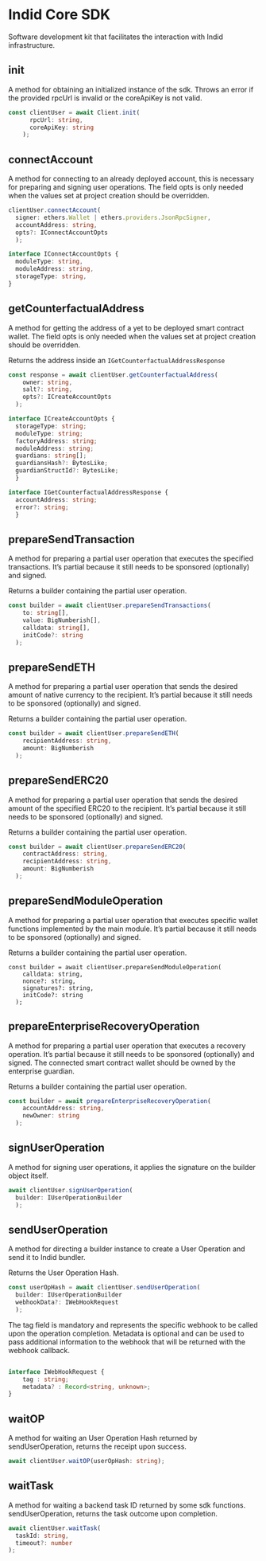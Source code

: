 # Indid Core SDK

Software development kit that facilitates the interaction with Indid infrastructure.

## init

A method for obtaining an initialized instance of the sdk.
Throws an error if the provided rpcUrl is invalid or the coreApiKey is not valid.

```ts
const clientUser = await Client.init(
      rpcUrl: string,
      coreApiKey: string
    );
```

## connectAccount

A method for connecting to an already deployed account, this is necessary for preparing and signing user operations. The field opts is only needed when the values set at project creation should be overridden.

```ts
clientUser.connectAccount(
  signer: ethers.Wallet | ethers.providers.JsonRpcSigner,
  accountAddress: string,
  opts?: IConnectAccountOpts
  );
```

```ts
interface IConnectAccountOpts {
  moduleType: string,
  moduleAddress: string,
  storageType: string,
}
```

## getCounterfactualAddress

A method for getting the address of a yet to be deployed smart contract wallet. The field opts is only needed when the values set at project creation should be overridden.

Returns the address inside an ```IGetCounterfactualAddressResponse```

```ts
const response = await clientUser.getCounterfactualAddress(
    owner: string,
    salt?: string,
    opts?: ICreateAccountOpts
  );
```

```ts
interface ICreateAccountOpts {
  storageType: string;
  moduleType: string;
  factoryAddress: string;
  moduleAddress: string;
  guardians: string[];
  guardiansHash?: BytesLike;
  guardianStructId?: BytesLike;
  }
  ```

```ts
interface IGetCounterfactualAddressResponse {
  accountAddress: string;
  error?: string;
  }
  ```

## prepareSendTransaction

A method for preparing a partial user operation that executes the specified transactions. It’s partial because it still needs to be sponsored (optionally) and signed.

Returns a builder containing the partial user operation.

```ts
const builder = await clientUser.prepareSendTransactions(
    to: string[],
    value: BigNumberish[],
    calldata: string[],
    initCode?: string
  );
```

## prepareSendETH

A method for preparing a partial user operation that sends the desired amount of native currency to the recipient. It’s partial because it still needs to be sponsored (optionally) and signed.

Returns a builder containing the partial user operation.

```ts
const builder = await clientUser.prepareSendETH(
    recipientAddress: string,
    amount: BigNumberish
  );
```

## prepareSendERC20

A method for preparing a partial user operation that sends the desired amount of the specified ERC20 to the recipient. It’s partial because it still needs to be sponsored (optionally) and signed.

Returns a builder containing the partial user operation.

```ts
const builder = await clientUser.prepareSendERC20(
    contractAddress: string,
    recipientAddress: string,
    amount: BigNumberish
  );
```

## prepareSendModuleOperation

A method for preparing a partial user operation that executes specific wallet functions implemented by the main module. It’s partial because it still needs to be sponsored (optionally) and signed.

Returns a builder containing the partial user operation.

```tsx
const builder = await clientUser.prepareSendModuleOperation(
    calldata: string,
    nonce?: string,
    signatures?: string,
    initCode?: string
  );
```

## prepareEnterpriseRecoveryOperation

A method for preparing a partial user operation that executes a recovery operation. It’s partial because it still needs to be sponsored (optionally) and signed. The connected smart contract wallet should be owned by the enterprise guardian.

Returns a builder containing the partial user operation.

```ts
const builder = await prepareEnterpriseRecoveryOperation(
    accountAddress: string,
    newOwner: string
  );
```

## signUserOperation

A method for signing user operations, it applies the signature on the builder object itself.

```ts
await clientUser.signUserOperation(
  builder: IUserOperationBuilder
  );
```

## sendUserOperation

A method for directing a builder instance to create a User Operation and send it to Indid bundler.

Returns the User Operation Hash.

```ts
const userOpHash = await clientUser.sendUserOperation(
  builder: IUserOperationBuilder
  webhookData?: IWebHookRequest
  );
```

The tag field is mandatory and represents the specific webhook to be called upon the operation completion.
Metadata is optional and can be used to pass additional information to the webhook that will be returned with the webhook callback.

```ts

interface IWebHookRequest {
    tag : string;
    metadata? : Record<string, unknown>;
}

```

## waitOP

A method for waiting an User Operation Hash returned by sendUserOperation, returns the receipt upon success.

```ts
await clientUser.waitOP(userOpHash: string);
```

## waitTask

A method for waiting a backend task ID returned by some sdk functions. sendUserOperation, returns the task outcome upon completion.

```ts
await clientUser.waitTask(
  taskId: string,
  timeout?: number
);
```
